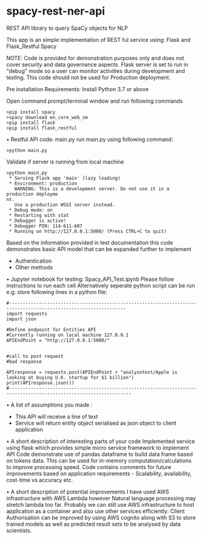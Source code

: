 # spacy-rest-ner-api
REST API library to query SpaCy objects for NLP

This app is an simple implementation of REST ful service using:
Flask and Flask_Restful 
Spacy

NOTE:
Code is provided for demonstration purposes only and does not cover security and data governance aspects.
Flask server is set to run in "debug" mode so a user can monitor activities during development and testing. 
This code should not be used for Production deployment.

Pre installation Requirements:
Install Python 3.7 or above

Open command prompt/terminal window and run following commands
```
>pip install spacy
>spacy download en_core_web_sm
>pip install flask
>pip install flask_restful
```

• Restful API code: main.py
run main.py using following command:
```
>python main.py
```
Validate if server is running from local machine
```
>python main.py
 * Serving Flask app 'main' (lazy loading)
 * Environment: production
   WARNING: This is a development server. Do not use it in a production deployme
nt.
   Use a production WSGI server instead.
 * Debug mode: on
 * Restarting with stat
 * Debugger is active!
 * Debugger PIN: 114-611-607
 * Running on http://127.0.0.1:5000/ (Press CTRL+C to quit)
```
Based on the information provided in test documentation this code demonstrates basic API model that can be expanded further to implement
- Authentication
- Other methods  

• Jupyter notebook for testing: Spacy_API_Test.ipynb
Please follow instructions to run each cell
Alternatively seperate python script can be run e.g: store following lines in a python file:
```
#-----------------------------------------------------------------------------------------------------------------
import requests
import json

#Define endpoint for Entities API
#Currently running on local machine 127.0.0.1
APIEndPoint = "http://127.0.0.1:5000/"


#call to post request
#bad response

APIresponse = requests.post(APIEndPoint + "analyzetext/Apple is looking at buying U.K. startup for $1 billion")
print(APIresponse.json())
#-------------------------------------------------------------------------------------------------------------------
```

• A list of assumptions you made :
- This API will receive a line of text 
- Service will return entity object serialised as json object to client application

• A short description of interesting parts of your code 
Implemented service using flask which provides simple micro service framework to implement API 
Code demonstrate use of pandas dataframe to build data frame based on tokens data.
This can be used for in-memory computation/calculations to improve processing speed. 
Code contains comments for future improvements based on application requirements - Scalability, availability, cost-time vs accuracy etc.


• A short description of potential improvements
I have used AWS infrastructure with AWS Lambda however Natural language processing may stretch lambda too far.
Probably we can still use AWS infrastructure to host application as a container and also use other services efficiently:
Client Authorisation can be improved by using AWS cognito along with S3 to store trained models as well as predicted result sets to be analysed by data scientists.

